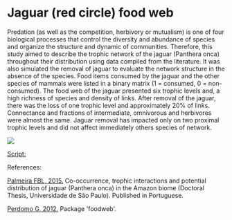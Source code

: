 # Jaguar (red circle) food web

Predation (as well as the competition, herbivory or mutualism) is one of four biological processes that control the diversity and abundance of species and organize the structure and dynamic of communities. Therefore, this study aimed to describe the trophic network of the jaguar (Panthera onca) throughout their distribution using data compiled from the literature. It was also simulated the removal of jaguar to evaluate the network structure in the absence of the species. Food items consumed by the jaguar and the other species of mammals were listed in a binary matrix (1 = consumed, 0 = non-consumed). The food web of the jaguar presented six trophic levels and, a high richness of species and density of links. After removal of the jaguar, there was the loss of one trophic level and approximately 20% of links. Connectance and fractions of intermediate, omnivorous and herbivores were almost the same. Jaguar removal has impacted only on two proximal trophic levels and did not affect immediately others species of network. 

<img src="jaguar_foodweb.gif">

[Script:](https://github.com/fblpalmeira/foodweb/blob/main/jaguar_foodweb.R)

References: 

[Palmeira FBL, 2015.](https://www.teses.usp.br/teses/disponiveis/11/11150/tde-17092015-111206/publico/Francesca_Belem_Lopes_Palmeira_versao_revisada.pdf) Co-occurrence, trophic interactions and potential distribution of jaguar (Panthera onca) in the Amazon biome (Doctoral Thesis, Universidade de São Paulo). Published in Portuguese.

[Perdomo G, 2012.](https://cran.r-project.org/web/packages/foodweb/foodweb.pdf) Package 'foodweb'.

